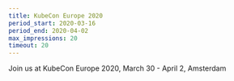 ```yaml
---
title: KubeCon Europe 2020
period_start: 2020-03-16
period_end: 2020-04-02
max_impressions: 20
timeout: 20
---
```


Join us at KubeCon Europe 2020, March 30 - April 2, Amsterdam

